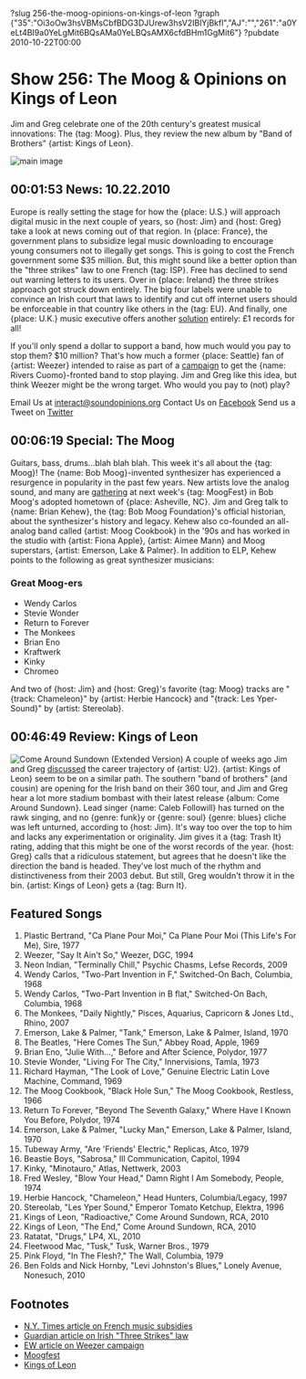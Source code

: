 ?slug 256-the-moog-opinions-on-kings-of-leon
?graph {"35":"Oi3oOw3hsVBMsCbfBDG3DJUrew3hsV2IBlYjBkfl","AJ":"","261":"a0YeLt4BI9a0YeLgMit6BQsAMa0YeLBQsAMX6cfdBHm1GgMit6"}
?pubdate 2010-10-22T00:00

# Show 256: The Moog & Opinions on Kings of Leon
Jim and Greg celebrate one of the 20th century's greatest musical innovations: The {tag: Moog}. Plus, they review the new album by "Band of Brothers" {artist: Kings of Leon}.

![main image](//static.soundopinions.org/images/2010/moog.jpg)

## 00:01:53 News: 10.22.2010
Europe is really setting the stage for how the {place: U.S.} will approach digital music in the next couple of years, so {host: Jim} and {host: Greg} take a look at news coming out of that region. In {place: France}, the government plans to subsidize legal music downloading to encourage young consumers not to illegally get songs. This is going to cost the French government some $35 million. But, this might sound like a better option than the "three strikes" law to one French {tag: ISP}. Free has declined to send out warning letters to its users. Over in {place: Ireland} the three strikes approach got struck down entirely. The big four labels were unable to convince an Irish court that laws to identify and cut off internet users should be enforceable in that country like others in the {tag: EU}. And finally, one {place: U.K.} music executive offers another [solution](http://www.bbc.co.uk/news/entertainment-arts-11547279) entirely: £1 records for all!

If you'll only spend a dollar to support a band, how much would you pay to stop them? $10 million? That's how much a former {place: Seattle} fan of {artist: Weezer} intended to raise as part of a [campaign](http://www.thepoint.com/campaigns/campaign-0-1079) to get the {name: Rivers Cuomo}-fronted band to stop playing. Jim and Greg like this idea, but think Weezer might be the wrong target. Who would you pay to (not) play? 

Email Us at interact@soundopinions.org
Contact Us on [Facebook](https://www.facebook.com/soundopinions)
Send us a Tweet on [Twitter](https://twitter.com/soundopinions)

## 00:06:19 Special: The Moog
Guitars, bass, drums...blah blah blah. This week it's all about the {tag: Moog}! The {name: Bob Moog}-invented synthesizer has experienced a resurgence in popularity in the past few years. New artists love the analog sound, and many are [gathering](http://moogfest.com/) at next week's {tag: MoogFest} in Bob Moog's adopted hometown of {place: Asheville, NC}. Jim and Greg talk to {name: Brian Kehew}, the {tag: Bob Moog Foundation}'s official historian, about the synthesizer's history and legacy. Kehew also co-founded an all-analog band called {artist: Moog Cookbook} in the '90s and has worked in the studio with {artist: Fiona Apple}, {artist: Aimee Mann} and Moog superstars, {artist: Emerson, Lake & Palmer}. In addition to ELP, Kehew points to the following as great synthesizer musicians:

### Great Moog-ers
- Wendy Carlos
- Stevie Wonder
- Return to Forever
- The Monkees
- Brian Eno
- Kraftwerk
- Kinky
- Chromeo

And two of {host: Jim} and {host: Greg}'s favorite {tag: Moog} tracks are "{track: Chameleon}" by {artist: Herbie Hancock} and "{track: Les Yper-Sound}" by {artist: Stereolab}.

## 00:46:49 Review: Kings of Leon
![Come Around Sundown (Extended Version)](//static.soundopinions.org/assets/256/2610.jpg "1883403/395612624")
A couple of weeks ago Jim and Greg [discussed](/show/254/) the career trajectory of {artist: U2}. {artist: Kings of Leon} seem to be on a similar path. The southern "band of brothers" (and cousin) are opening for the Irish band on their 360 tour, and Jim and Greg hear a lot more stadium bombast with their latest release {album: Come Around Sundown}. Lead singer {name: Caleb Followill} has turned on the rawk singing, and no {genre: funk}y or {genre: soul} {genre: blues} cliche was left unturned, according to {host: Jim}. It's way too over the top to him and lacks any experimentation or originality. Jim gives it a {tag: Trash It} rating, adding that this might be one of the worst records of the year. {host: Greg} calls that a ridiculous statement, but agrees that he doesn't like the direction the band is headed. They've lost much of the rhythm and distinctiveness from their 2003 debut. But still, Greg wouldn't throw it in the bin. {artist: Kings of Leon} gets a {tag: Burn It}.


## Featured Songs
1. Plastic Bertrand, "Ca Plane Pour Moi," Ca Plane Pour Moi (This Life's For Me), Sire, 1977
2. Weezer, "Say It Ain't So," Weezer, DGC, 1994
3. Neon Indian, "Terminally Chill," Psychic Chasms, Lefse Records, 2009
4. Wendy Carlos, "Two-Part Invention in F," Switched-On Bach, Columbia, 1968
5. Wendy Carlos, "Two-Part Invention in B flat," Switched-On Bach, Columbia, 1968
6. The Monkees, "Daily Nightly," Pisces, Aquarius, Capricorn & Jones Ltd., Rhino, 2007
7. Emerson, Lake & Palmer, "Tank," Emerson, Lake & Palmer, Island, 1970
8. The Beatles, "Here Comes The Sun," Abbey Road, Apple, 1969
9. Brian Eno, "Julie With...," Before and After Science, Polydor, 1977
10. Stevie Wonder, "Living For The City," Innervisions, Tamla, 1973
11. Richard Hayman, "The Look of Love," Genuine Electric Latin Love Machine, Command, 1969
12. The Moog Cookbook, "Black Hole Sun," The Moog Cookbook, Restless, 1966
13. Return To Forever, "Beyond The Seventh Galaxy," Where Have I Known You Before, Polydor, 1974
14. Emerson, Lake & Palmer, "Lucky Man," Emerson, Lake & Palmer, Island, 1970
15. Tubeway Army, "Are 'Friends' Electric," Replicas, Atco, 1979
16. Beastie Boys, "Sabrosa," Ill Communication, Capitol, 1994
17. Kinky, "Minotauro," Atlas, Nettwerk, 2003
18. Fred Wesley, "Blow Your Head," Damn Right I Am Somebody, People, 1974
19. Herbie Hancock, "Chameleon," Head Hunters, Columbia/Legacy, 1997
20. Stereolab, "Les Yper Sound," Emperor Tomato Ketchup, Elektra, 1996
21. Kings of Leon, "Radioactive," Come Around Sundown, RCA, 2010
22. Kings of Leon, "The End," Come Around Sundown, RCA, 2010
23. Ratatat, "Drugs," LP4, XL, 2010
24. Fleetwood Mac, "Tusk," Tusk, Warner Bros., 1979
25. Pink Floyd, "In The Flesh?," The Wall, Columbia, 1979
26. Ben Folds and Nick Hornby, "Levi Johnston's Blues," Lonely Avenue, Nonesuch, 2010

## Footnotes
- [N.Y. Times article on French music subsidies](http://economix.blogs.nytimes.com/2010/10/14/le-music-subsidy/?src=busln)
- [Guardian article on Irish "Three Strikes" law](http://www.guardian.co.uk/technology/2010/oct/11/three-strikes-filesharing-ireland)
- [EW article on Weezer campaign](http://music-mix.ew.com/2010/10/06/weezer-breakup-10-million/)
- [Moogfest](http://moogfest.com/)
- [Kings of Leon](http://kingsofleon.com/#!/)

